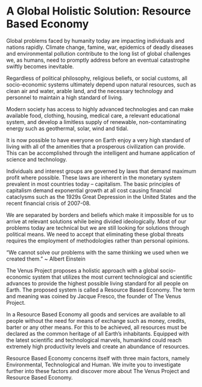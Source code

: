 # A Global Holistic Solution: Resource Based Economy
Global problems faced by humanity today are impacting individuals and nations rapidly. Climate change, famine, war, epidemics of deadly diseases and environmental pollution contribute to the long list of global challenges we, as humans, need to promptly address before an eventual catastrophe swiftly becomes inevitable.

Regardless of political philosophy, religious beliefs, or social customs, all socio-economic systems ultimately depend upon natural resources, such as clean air and water, arable land, and the necessary technology and personnel to maintain a high standard of living.

Modern society has access to highly advanced technologies and can make available food, clothing, housing, medical care, a relevant educational system, and develop a limitless supply of renewable, non-contaminating energy such as geothermal, solar, wind and tidal.

It is now possible to have everyone on Earth enjoy a very high standard of living with all of the amenities that a prosperous civilization can provide. This can be accomplished through the intelligent and humane application of science and technology.

Individuals and interest groups are governed by laws that demand maximum profit where possible. These laws are inherent in the monetary system prevalent in most countries today – capitalism. The basic principles of capitalism demand exponential growth at all cost causing financial cataclysms such as the 1929s Great Depression in the United States and the recent financial crisis of 2007-08.

We are separated by borders and beliefs which make it impossible for us to arrive at relevant solutions while being divided ideologically. Most of our problems today are technical but we are still looking for solutions through political means. We need to accept that eliminating these global threats requires the employment of methodologies rather than personal opinions.

“We cannot solve our problems with the same thinking we used when we created them.”
~ Albert Einstein

The Venus Project proposes a holistic approach with a global socio-economic system that utilizes the most current technological and scientific advances to provide the highest possible living standard for all people on Earth. The proposed system is called a Resource Based Economy. The term and meaning was coined by Jacque Fresco, the founder of The Venus Project.



In a Resource Based Economy all goods and services are available to all people without the need for means of exchange such as money, credits, barter or any other means. For this to be achieved, all resources must be declared as the common heritage of all Earth’s inhabitants. Equipped with the latest scientific and technological marvels, humankind could reach extremely high productivity levels and create an abundance of resources.

Resource Based Economy concerns itself with three main factors, namely Environmental, Technological and Human. We invite you to investigate further into these factors and discover more about The Venus Project and Resource Based Economy.